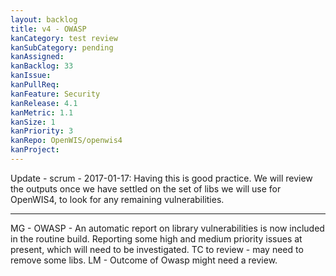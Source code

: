 ```yaml
---
layout: backlog
title: v4 - OWASP
kanCategory: test review
kanSubCategory: pending
kanAssigned:
kanBacklog: 33
kanIssue:
kanPullReq:
kanFeature: Security
kanRelease: 4.1
kanMetric: 1.1
kanSize: 1
kanPriority: 3
kanRepo: OpenWIS/openwis4
kanProject:
---
```


Update - scrum - 2017-01-17: Having this is good practice.  We will review the outputs once we have settled on the set of libs we will use for OpenWIS4, to look for any remaining vulnerabilities.

---

MG - OWASP - An automatic report on library vulnerabilities is now included in the routine build. Reporting some high and medium priority issues at present, which will need to be investigated. TC to review - may need to remove some libs. LM - Outcome of Owasp might need a review.
